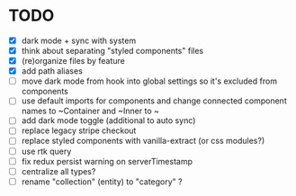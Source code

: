 # TODO

- [x] dark mode + sync with system
- [x] think about separating "styled components" files
- [x] (re)organize files by feature
- [x] add path aliases
- [ ] move dark mode from hook into global settings so it's excluded from components
- [ ] use default imports for components and change connected component names to
      ~Container and ~Inner to ~
- [ ] add dark mode toggle (additional to auto sync)
- [ ] replace legacy stripe checkout
- [ ] replace styled components with vanilla-extract (or css modules?)
- [ ] use rtk query
- [ ] fix redux persist warning on serverTimestamp
- [ ] centralize all types?
- [ ] rename "collection" (entity) to "category" ?
